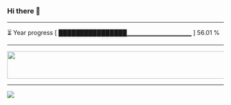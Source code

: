### Hi there 👋
---
⏳ Year progress [ ████████████████▁▁▁▁▁▁▁▁▁▁▁▁▁▁ ] 56.01 %

---

<a href="https://dev.chrisewart.com/spotify?open">
    <img src="https://dev.chrisewart.com/spotify" width="540" height="64">
</a> 


---
![](https://komarev.com/ghpvc/?username=ChrisE217&color=656d6f&abbreviated=true&label=Views&style=for-the-badge)

